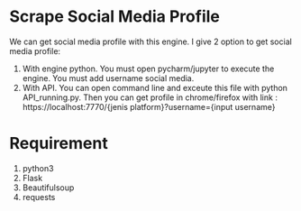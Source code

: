 # Scrape Social Media Profile

We can get social media profile with this engine. I give 2 option to get social media profile:
1. With engine python. You must open pycharm/jupyter to execute the engine. 
You must add username social media.
2. With API. You can open command line and exceute this file with python API_running.py.
Then you can get profile in chrome/firefox with link : https://localhost:7770/{jenis platform}?username={input username}


# Requirement
1. python3
2. Flask
3. Beautifulsoup
4. requests

